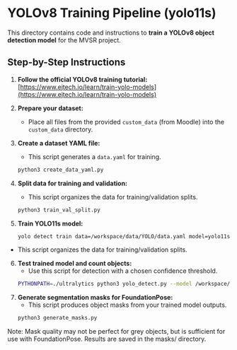 # YOLOv8 Training Pipeline (yolo11s)

This directory contains code and instructions to **train a YOLOv8 object detection model** for the MVSR project.

## **Step-by-Step Instructions**

1. **Follow the official YOLOv8 training tutorial:**  
   [https://www.ejtech.io/learn/train-yolo-models](https://www.ejtech.io/learn/train-yolo-models)

2. **Prepare your dataset:**
   - Place all files from the provided `custom_data` (from Moodle) into the `custom_data` directory.

3. **Create a dataset YAML file:**
   - This script generates a `data.yaml` for training.
   ```bash
   python3 create_data_yaml.py

4. **Split data for training and validation:**
   - This script organizes the data for training/validation splits.
   ```bash
   python3 train_val_split.py

5. **Train YOLO11s model:**
   ```bash
   yolo detect train data=/workspace/data/YOLO/data.yaml model=yolo11s.pt epochs=85 imgsz=1048 name=train_11s degrees=10 scale=0.15 translate=0.05  

  - This script organizes the data for training/validation splits.

6. **Test trained model and count objects:**
   - Use this script for detection with a chosen confidence threshold.
   ```bash
   PYTHONPATH=./ultralytics python3 yolo_detect.py --model /workspace/data/YOLO/runs/detect/train_11s7/weights/best.pt --source test.jpg --thresh 0.8

7. **Generate segmentation masks for FoundationPose:**
   - This script produces object masks from your trained model outputs.
   ```bash
   python3 generate_masks.py

Note: Mask quality may not be perfect for grey objects, but is sufficient for use with FoundationPose.
Results are saved in the masks/ directory.




